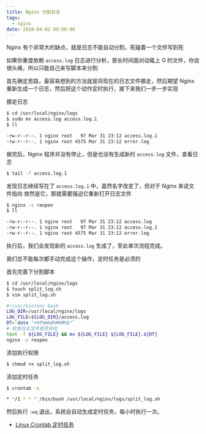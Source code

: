 ```yaml
---
title: Nginx 分割日志
tags:
  - nginx
date: 2018-04-02 09:50:08
---
```


Nginx 有个非常大的缺点，就是日志不能自动分割，死磕着一个文件写到死
<!-- more --><!-- toc -->
如果你重度依赖 `access.log` 日志进行分析，那长时间面对动辄上 G 的文件，你会很头痛，所以只能自己来写脚本来分割

首先确定思路，最容易想到的方法就是将现在的日志文件挪走，然后期望 Nginx 重新生成一个日志，然后把这个动作定时执行，接下来我们一步一步实现

挪走日志
```bash
$ cd /usr/local/nginx/logs
$ sudo mv access.log access.log.1
$ ll

-rw-r--r--. 1 nginx root   97 Mar 31 23:12 access.log.1
-rw-r--r--. 1 nginx root 4575 Mar 31 23:12 error.log
```
做完后，Nginx 程序并没有停止，但是也没有生成新的 `access.log` 文件，查看日志
```bash
$ tail -f access.log.1
```
发现日志继续写在了 `access.log.1` 中，虽然名字改变了，但对于 Nginx 来说文件指向
依然是它，那就需要强迫它重新打开日志文件
```bash
$ nginx -s reopen
$ ll

-rw-r--r--. 1 nginx root   97 Mar 31 23:12 access.log
-rw-r--r--. 1 nginx root   97 Mar 31 23:12 access.log.1
-rw-r--r--. 1 nginx root 4575 Mar 31 23:12 error.log
```
执行后，我们会发现新的 `access.log` 生成了，至此单次流程完成。

我们总不能每次都手动完成这个操作，定时任务是必须的

首先完善下分割脚本
```bash
$ cd /usr/local/nginx/logs
$ touch split_log.sh
$ vim split_log.sh

#!/usr/bin/env bash
LOG_DIR=/usr/local/nginx/logs
LOG_FILE=${LOG_DIR}/access.log
DT=`date "+%Y%m%d%H%M%S"`
# 检查日志文件是否存在
test -f ${LOG_FILE} && mv ${LOG_FILE} ${LOG_FILE}.${DT}
nginx -s reopen
```
添加执行权限
```bash
$ chmod +x split_log.sh
```
添加定时任务
```bash
$ crontab -e

* */1 * * * /bin/bash /usr/local/nginx/logs/split_log.sh
```
然后执行 `:wq` 退出，系统会自动生成定时任务，每小时执行一次。

- [Linux Crontab 定时任务](/2018/01/15/linux-crontab/)
